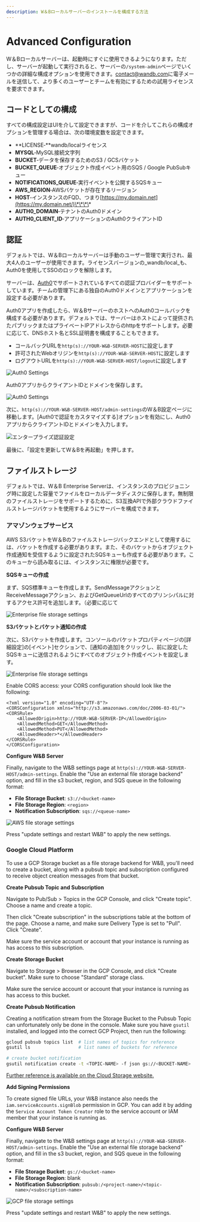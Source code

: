 ```yaml
---
description: W＆Bローカルサーバーのインストールを構成する方法
---
```


# Advanced Configuration

W＆Bローカルサーバーは、起動時にすぐに使用できるようになります。ただし、サーバーが起動して実行されると、サーバーの`/system-admin`ページでいくつかの詳細な構成オプションを使用できます。[contact@wandb.com](mailto:contact@wandb.com)に電子メールを送信して、より多くのユーザーとチームを有効にするための試用ライセンスを要求できます。

##  コードとしての構成

すべての構成設定はUIを介して設定できますが、コードを介してこれらの構成オプションを管理する場合は、次の環境変数を設定できます。

* **LICENSE‐**wandb/localライセンス
* **MYSQL**‐MySQL接続文字列
* **BUCKET**‐データを保存するためのS3 / GCSバケット
* **BUCKET\_QUEUE**‐オブジェクト作成イベント用のSQS / Google PubSubキュー
* **NOTIFICATIONS\_QUEUE**‐実行イベントを公開するSQSキュー
* **AWS\_REGION**‐AWSバケットが存在するリージョン
* **HOST**‐インスタンスのFQD、つまり[https://my.domain.net](https://my.domain.net/)\*\*\*\*
* **AUTH0\_DOMAIN**‐テナントのAuth0ドメイン
* **AUTH0\_CLIENT\_ID**‐アプリケーションのAuth0クライアントID

##  認証

デフォルトでは、W＆Bローカルサーバーは手動のユーザー管理で実行され、最大4人のユーザーが使用できます。ライセンスバージョンの_wandb/local_も、Auth0を使用してSSOのロックを解除します。

 サーバーは、[Auth0](https://auth0.com/)でサポートされているすべての認証プロバイダーをサポートしています。チームの管理下にある独自のAuth0ドメインとアプリケーションを設定する必要があります。

Auth0アプリを作成したら、W＆BサーバーのホストへのAuth0コールバックを構成する必要があります。デフォルトでは、サーバーはホストによって提供されたパブリックまたはプライベートIPアドレスからのhttpをサポートします。必要に応じて、DNSホスト名とSSL証明書を構成することもできます。

* コールバックURLを`http(s)://YOUR-W&B-SERVER-HOST`に設定します
* 許可されたWebオリジンを`http(s)://YOUR-W&B-SERVER-HOST`に設定します
* ログアウトURLを`http(s)://YOUR-W&B-SERVER-HOST/logout`に設定します

![Auth0 Settings](../.gitbook/assets/auth0-1.png)

 Auth0アプリからクライアントIDとドメインを保存します。

![Auth0 Settings](../.gitbook/assets/auth0-2.png)

次に、`http(s)://YOUR-W&B-SERVER-HOST/admin-settings`のW＆B設定ページに移動します。\[Auth0で認証をカスタマイズする\]オプションを有効にし、Auth0アプリからクライアントIDとドメインを入力します。

![&#x30A8;&#x30F3;&#x30BF;&#x30FC;&#x30D7;&#x30E9;&#x30A4;&#x30BA;&#x8A8D;&#x8A3C;&#x8A2D;&#x5B9A;](../.gitbook/assets/enterprise-auth.png)

最後に、「設定を更新してW＆Bを再起動」を押します。

##  ファイルストレージ

デフォルトでは、W＆B Enterprise Serverは、インスタンスのプロビジョニング時に設定した容量でファイルをローカルデータディスクに保存します。無制限のファイルストレージをサポートするために、S3互換APIで外部クラウドファイルストレージバケットを使用するようにサーバーを構成できます。

###  アマゾンウェブサービス

AWS S3バケットをW＆Bのファイルストレージバックエンドとして使用するには、バケットを作成する必要があります。また、そのバケットからオブジェクト作成通知を受信するように設定されたSQSキューも作成する必要があります。このキューから読み取るには、インスタンスに権限が必要です。

 **SQSキューの作成**

まず、SQS標準キューを作成します。SendMessageアクションとReceiveMessageアクション、およびGetQueueUrlのすべてのプリンシパルに対するアクセス許可を追加します。（必要に応じて

![Enterprise file storage settings](../.gitbook/assets/sqs-perms.png)

**S3バケットとバケット通知の作成**

次に、S3バケットを作成します。コンソールのバケットプロパティページの\[詳細設定\]の\[イベント\]セクションで、\[通知の追加\]をクリックし、前に設定したSQSキューに送信されるようにすべてのオブジェクト作成イベントを設定します。

![Enterprise file storage settings](../.gitbook/assets/s3-notification.png)

Enable CORS access: your CORS configuration should look like the following:

```markup
<?xml version="1.0" encoding="UTF-8"?>
<CORSConfiguration xmlns="http://s3.amazonaws.com/doc/2006-03-01/">
<CORSRule>
    <AllowedOrigin>http://YOUR-W&B-SERVER-IP</AllowedOrigin>
    <AllowedMethod>GET</AllowedMethod>
    <AllowedMethod>PUT</AllowedMethod>
    <AllowedHeader>*</AllowedHeader>
</CORSRule>
</CORSConfiguration>
```

**Configure W&B Server**

Finally, navigate to the W&B settings page at `http(s)://YOUR-W&B-SERVER-HOST/admin-settings`. Enable the "Use an external file storage backend" option, and fill in the s3 bucket, region, and SQS queue in the following format:

* **File Storage Bucket**: `s3://<bucket-name>`
* **File Storage Region**: `<region>`
* **Notification Subscription**: `sqs://<queue-name>`

![AWS file storage settings](../.gitbook/assets/aws-filestore.png)

Press "update settings and restart W&B" to apply the new settings.

### Google Cloud Platform

To use a GCP Storage bucket as a file storage backend for W&B, you'll need to create a bucket, along with a pubsub topic and subscription configured to receive object creation messages from that bucket.

**Create Pubsub Topic and Subscription**

Navigate to Pub/Sub &gt; Topics in the GCP Console, and click "Create topic". Choose a name and create a topic.

Then click "Create subscription" in the subscriptions table at the bottom of the page. Choose a name, and make sure Delivery Type is set to "Pull". Click "Create".

Make sure the service account or account that your instance is running as has access to this subscription.

**Create Storage Bucket**

Navigate to Storage &gt; Browser in the GCP Console, and click "Create bucket". Make sure to choose "Standard" storage class.

Make sure the service account or account that your instance is running as has access to this bucket.

**Create Pubsub Notification**

Creating a notification stream from the Storage Bucket to the Pubsub Topic can unfortunately only be done in the console. Make sure you have `gsutil` installed, and logged into the correct GCP Project, then run the following:

```bash
gcloud pubsub topics list  # list names of topics for reference
gsutil ls                  # list names of buckets for reference

# create bucket notification
gsutil notification create -t <TOPIC-NAME> -f json gs://<BUCKET-NAME>
```

[Further reference is available on the Cloud Storage website.](https://cloud.google.com/storage/docs/reporting-changes)

**Add Signing Permissions**

To create signed file URLs, your W&B instance also needs the `iam.serviceAccounts.signBlob` permission in GCP. You can add it by adding the `Service Account Token Creator` role to the service account or IAM member that your instance is running as.

**Configure W&B Server**

Finally, navigate to the W&B settings page at `http(s)://YOUR-W&B-SERVER-HOST/admin-settings`. Enable the "Use an external file storage backend" option, and fill in the s3 bucket, region, and SQS queue in the following format:

* **File Storage Bucket**: `gs://<bucket-name>`
* **File Storage Region**: blank
* **Notification Subscription**: `pubsub:/<project-name>/<topic-name>/<subscription-name>`

![GCP file storage settings](../.gitbook/assets/gcloud-filestore.png)

Press "update settings and restart W&B" to apply the new settings.

